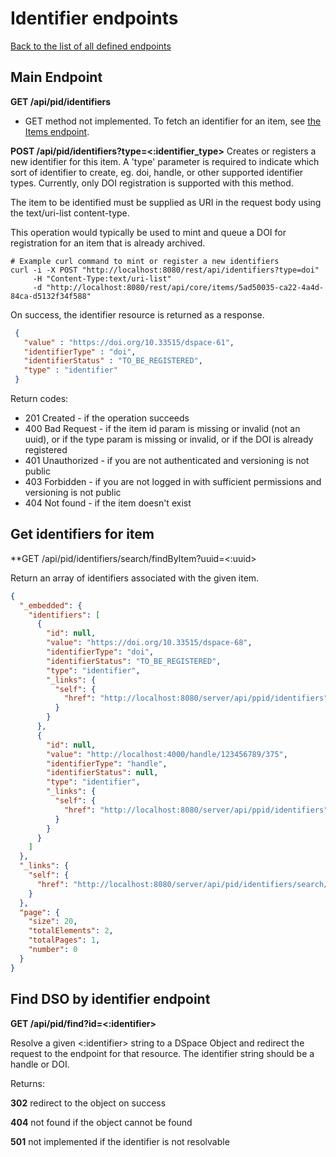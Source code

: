 # Identifier endpoints
[Back to the list of all defined endpoints](endpoints.md)

## Main Endpoint
**GET /api/pid/identifiers**

* GET method not implemented. To fetch an identifier for an item, see [the Items endpoint](items.md).

**POST /api/pid/identifiers?type=<:identifier_type>**
Creates or registers a new identifier for this item. A 'type' parameter is required to indicate which sort of
identifier to create, eg. doi, handle, or other supported identifier types.
Currently, only DOI registration is supported with this method.

The item to be identified must be supplied as URI in the request body using the text/uri-list content-type.

This operation would typically be used to mint and queue a DOI for registration for an item that is already archived.

   ```
   # Example curl command to mint or register a new identifiers
   curl -i -X POST "http://localhost:8080/rest/api/identifiers?type=doi" 
        -H "Content-Type:text/uri-list" 
        -d "http://localhost:8080/rest/api/core/items/5ad50035-ca22-4a4d-84ca-d5132f34f588"
   ```

On success, the identifier resource is returned as a response.
   ```json
    {
      "value" : "https://doi.org/10.33515/dspace-61",
      "identifierType" : "doi",
      "identifierStatus" : "TO_BE_REGISTERED",
      "type" : "identifier"
    }
   ```

Return codes:
* 201 Created - if the operation succeeds
* 400 Bad Request - if the item id param is missing or invalid (not an uuid), or if the type param is missing or invalid, or if the DOI is already registered
* 401 Unauthorized - if you are not authenticated and versioning is not public
* 403 Forbidden - if you are not logged in with sufficient permissions and versioning is not public
* 404 Not found - if the item doesn't exist

## Get identifiers for item
**GET /api/pid/identifiers/search/findByItem?uuid=<:uuid>

Return an array of identifiers associated with the given item.
```json
{
  "_embedded": {
    "identifiers": [
      {
        "id": null,
        "value": "https://doi.org/10.33515/dspace-68",
        "identifierType": "doi",
        "identifierStatus": "TO_BE_REGISTERED",
        "type": "identifier",
        "_links": {
          "self": {
            "href": "http://localhost:8080/server/api/ppid/identifiers"
          }
        }
      },
      {
        "id": null,
        "value": "http://localhost:4000/handle/123456789/375",
        "identifierType": "handle",
        "identifierStatus": null,
        "type": "identifier",
        "_links": {
          "self": {
            "href": "http://localhost:8080/server/api/ppid/identifiers"
          }
        }
      }
    ]
  },
  "_links": {
    "self": {
      "href": "http://localhost:8080/server/api/pid/identifiers/search/findByItem?uuid=71d45ca4-3a50-40d3-b35a-b17cccac3575"
    }
  },
  "page": {
    "size": 20,
    "totalElements": 2,
    "totalPages": 1,
    "number": 0
  }
}
```

## Find DSO by identifier endpoint
**GET /api/pid/find?id=<:identifier>**

Resolve a given <:identifier> string to a DSpace Object and redirect the request to the endpoint for that resource.
The identifier string should be a handle or DOI.

Returns:

**302** redirect to the object on success

**404** not found if the object cannot be found

**501** not implemented if the identifier is not resolvable